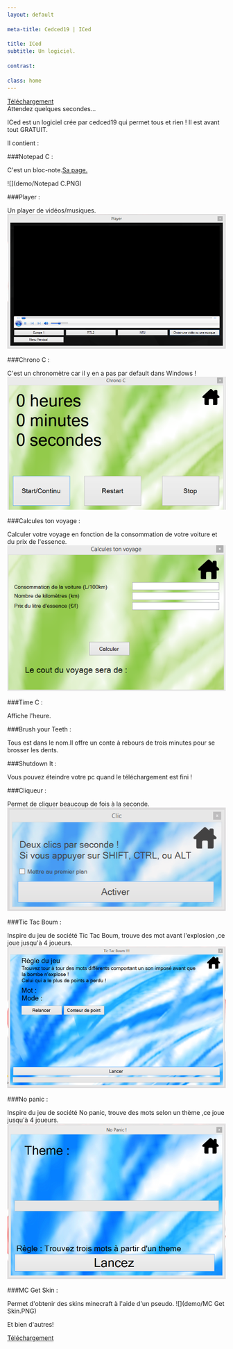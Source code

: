 ```yaml
---
layout: default

meta-title: Cedced19 | ICed

title: ICed
subtitle: Un logiciel.

contrast:

class: home
---
```


[Téléchargement](https://github.com/cedced19/iced/blob/master/setup/iced-setup.exe?raw=true)  
Attendez quelques secondes...



ICed est un logiciel crée par cedced19 qui permet tous et rien !
Il est avant tout GRATUIT.

Il contient :

###Notepad C :

C'est un bloc-note.[Sa page.](http://cedced19.github.io/notepad/)

![](demo/Notepad C.PNG)

###Player :

Un player de vidéos/musiques.
![](demo/Player.png)

###Chrono C :

C'est un chronomètre car il y en a pas par default dans Windows !
![](demo/Chrono.png)

###Calcules ton voyage :

Calculer votre voyage en fonction de la consommation de votre voiture et du prix de l'essence.
![](demo/calcule.png)

###Time C :

Affiche l'heure.

###Brush your Teeth :

Tous est dans le nom.Il offre un conte à rebours de trois minutes pour se brosser les dents.

###Shutdown It :

Vous pouvez éteindre votre pc quand le téléchargement est fini !

###Cliqueur :

Permet de cliquer beaucoup de fois à la seconde.
![](demo/Clic.png)

###Tic Tac Boum :

Inspire du jeu de société Tic Tac Boum, trouve des mot avant l'explosion ,ce joue jusqu'à 4 joueurs.
![](demo/Tictacboum.png)

###No panic :

Inspire du jeu de société No panic, trouve des mots selon un thème ,ce joue jusqu'à 4 joueurs.
![](demo/Nopanic.png)

###MC Get Skin :

Permet d'obtenir des skins minecraft à l'aide d'un pseudo.
![](demo/MC Get Skin.PNG)

Et bien d'autres!



[Téléchargement](https://raw.githubusercontent.com/cedced19/iced/master/setup/iced-setup.exe)
